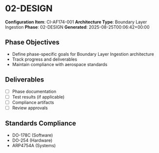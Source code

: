 # 02-DESIGN

**Configuration Item**: CI-AF174-001
**Architecture Type**: Boundary Layer Ingestion
**Phase**: 02-DESIGN
**Generated**: 2025-08-25T00:06:42+00:00

## Phase Objectives
- Define phase-specific goals for Boundary Layer Ingestion architecture
- Track progress and deliverables
- Maintain compliance with aerospace standards

## Deliverables
- [ ] Phase documentation
- [ ] Test results (if applicable)
- [ ] Compliance artifacts
- [ ] Review approvals

## Standards Compliance
- DO-178C (Software)
- DO-254 (Hardware)
- ARP4754A (Systems)
